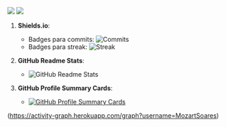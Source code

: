 <img src="https://github-readme-stats.vercel.app/api/top-langs/?username=MozartSoares&layout=compact&langs_count=7&theme=dracula"/>            <img src="https://github-readme-stats.vercel.app/api?username=MozartSoares&show_icons=true&theme=dracula&include_all_commits=true&count_private=true"/>
1. **Shields.io**:
   - Badges para commits: ![Commits](https://img.shields.io/github/commit-activity/m/MozartSoares/MozartSoares?style=flat-square)
   - Badges para streak: ![Streak](https://github-readme-streak-stats.herokuapp.com/?user=MozartSoares)

2. **GitHub Readme Stats**:
   - ![GitHub Readme Stats](https://github-readme-stats.vercel.app/api?username=MozartSoares&show_icons=true&theme=radical)

3. **GitHub Profile Summary Cards**:
   - [![GitHub Profile Summary Cards](https://github-readme-stats.vercel.app/api/pin/?username=MozartSoares&repo=MozartSoares)](https://github.com/MozartSoares/MozartSoares)


  (https://activity-graph.herokuapp.com/graph?username=MozartSoares)
